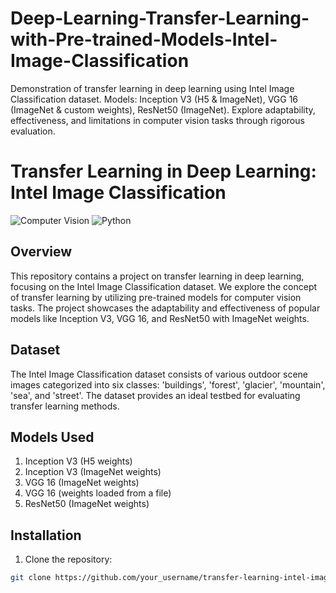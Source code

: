# Deep-Learning-Transfer-Learning-with-Pre-trained-Models-Intel-Image-Classification
Demonstration of transfer learning in deep learning using Intel Image Classification dataset. Models: Inception V3 (H5 &amp; ImageNet), VGG 16 (ImageNet &amp; custom weights), ResNet50 (ImageNet). Explore adaptability, effectiveness, and limitations in computer vision tasks through rigorous evaluation.

# Transfer Learning in Deep Learning: Intel Image Classification

![Computer Vision](https://img.shields.io/badge/Computer%20Vision-Deep%20Learning-blue)
![Python](https://img.shields.io/badge/Python-3.7%2B-brightgreen)

## Overview

This repository contains a project on transfer learning in deep learning, focusing on the Intel Image Classification dataset. We explore the concept of transfer learning by utilizing pre-trained models for computer vision tasks. The project showcases the adaptability and effectiveness of popular models like Inception V3, VGG 16, and ResNet50 with ImageNet weights.

## Dataset

The Intel Image Classification dataset consists of various outdoor scene images categorized into six classes: 'buildings', 'forest', 'glacier', 'mountain', 'sea', and 'street'. The dataset provides an ideal testbed for evaluating transfer learning methods.

## Models Used

1. Inception V3 (H5 weights)
2. Inception V3 (ImageNet weights)
3. VGG 16 (ImageNet weights)
4. VGG 16 (weights loaded from a file)
5. ResNet50 (ImageNet weights)

## Installation

1. Clone the repository:

```bash
git clone https://github.com/your_username/transfer-learning-intel-image-classification.git


